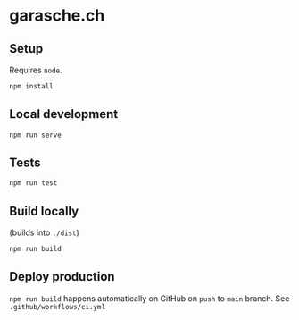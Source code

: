 # garasche.ch

## Setup

Requires `node`.

```sh
npm install
```

## Local development

```sh
npm run serve
```

## Tests

```sh
npm run test
```

## Build locally

(builds into `./dist`)

```sh
npm run build
```

## Deploy production

`npm run build` happens automatically on GitHub on `push` to `main` branch. See `.github/workflows/ci.yml`

